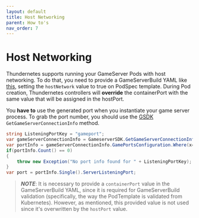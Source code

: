 ```yaml
---
layout: default
title: Host Networking
parent: How to's
nav_order: 7
---
```


# Host Networking

Thundernetes supports running your GameServer Pods with host networking. To do that, you need to provide a GameServerBuild YAML like [this](http://github.com/playfab/thundernetes/tree/main/samples/netcore/sample-hostnetwork.yaml), setting the `hostNetwork` value to true on PodSpec template. During Pod creation, Thundernetes controllers will **override** the containerPort with the same value that will be assigned in the hostPort. 

You **have to** use the generated port when you instantiate your game server process. To grab the port number, you should use the [GSDK](gsdk/README.md) `GetGameServerConnectionInfo` method.

```csharp
string ListeningPortKey = "gameport";
var gameServerConnectionInfo = GameserverSDK.GetGameServerConnectionInfo();
var portInfo = gameServerConnectionInfo.GamePortsConfiguration.Where(x=>x.Name == ListeningPortKey);
if(portInfo.Count() == 0)
{
    throw new Exception("No port info found for " + ListeningPortKey);
}
var port = portInfo.Single().ServerListeningPort;
```

> _**NOTE**_: It is necessary to provide a `containerPort` value in the GameServerBuild YAML, since it is required for GameServerBuild validation (specifically, the way the PodTemplate is validated from Kubernetes). However, as mentioned, this provided value is not used since it's overwritten by the `hostPort` value.